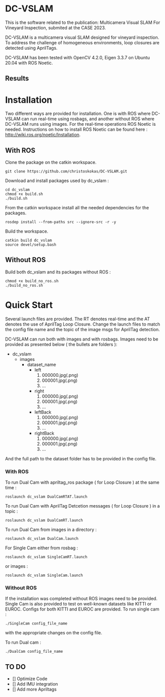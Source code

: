 # DC-VSLAM
This is the software related to the publication: Multicamera Visual SLAM For Vineyard Inspection, submited at the CASE 2023.

DC-VSLAM is a multicamera visual SLAM designed for vineyard inspection. To address the challenge of homogeneous environments, loop closures are detected using AprilTags.

DC-VSLAM has been tested with OpenCV 4.2.0, Eigen 3.3.7 on Ubuntu 20.04 with ROS Noetic.

## Results



# Installation

Two different ways are provided for installation. One is with ROS where DC-VSLAM can run real-time using rosbags, and another without ROS where DC-VSLAM runs using images. For the real-time operations ROS Noetic is needed.  Instructions on how to install ROS Noetic can be found here : http://wiki.ros.org/noetic/Installation.

## With ROS

Clone the package on the catkin workspace.

```
git clone https://github.com/christoskokas/DC-VSLAM.git
```

Download and install packages used by dc_vslam :

```
cd dc_vslam
chmod +x build.sh
./build.sh
```

From the catkin workspace install all the needed dependencies for the packages.

```
rosdep install --from-paths src --ignore-src -r -y
```

Build the workspace.

```
catkin build dc_vslam
source devel/setup.bash
```

## Without ROS

Build both dc_vslam and its packages without ROS :

```
chmod +x build_no_ros.sh
./build_no_ros.sh
```

# Quick Start

Several launch files are provided. The RT denotes real-time and the AT denotes the use of AprilTag Loop Closure. Change the launch files to match the config file name and the topic of the image msgs for AprilTag detection.

DC-VSLAM can run both with images and with rosbags. Images need to be provided as presented below ( the bullets are folders ): 

- dc_vslam
  - images
    - dataset_name
      - left
        1. 000000.jpg(.png)
        2. 000001.jpg(.png)
        3. ...
      - right
        1. 000000.jpg(.png)
        2. 000001.jpg(.png)
        3. ...
      - leftBack
        1. 000000.jpg(.png)
        2. 000001.jpg(.png)
        3. ...
      - rightBack
        1. 000000.jpg(.png)
        2. 000001.jpg(.png)
        3. ...

And the full path to the dataset folder has to be provided in the config file.

### With ROS

To run Dual Cam with apriltag_ros package ( for Loop Closure ) at the same time :

```
roslaunch dc_vslam DualCamRTAT.launch
```

To run Dual Cam with AprilTag Detcetion messages ( for Loop Closure ) in a topic :

```
roslaunch dc_vslam DualCamRT.launch
```

To run Dual Cam from images in a directory :

```
roslaunch dc_vslam DualCam.launch
```

For Single Cam either from rosbag :

```
roslaunch dc_vslam SingleCamRT.launch
```

or images : 

```
roslaunch dc_vslam SingleCam.launch
```

### Without ROS

If the installation was completed without ROS images need to be provided. Single Cam is also provided to test on well-known datasets like KITTI or EUROC. Configs for both KITTI and EUROC are provided. To run single cam :

```
./SingleCam config_file_name
```

with the appropriate changes on the config file.

To run Dual cam : 

```
./DualCam config_file_name
```

## TO DO

- [] Optimize Code
- [] Add IMU integration
- [] Add more Apriltags


